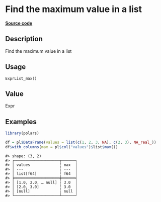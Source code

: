 

# Find the maximum value in a list

[**Source code**](https://github.com/pola-rs/r-polars/tree/mkdocs-matrial-search-preview/R/expr__list.R#L29)

## Description

Find the maximum value in a list

## Usage

<pre><code class='language-R'>ExprList_max()
</code></pre>

## Value

Expr

## Examples

``` r
library(polars)

df = pl$DataFrame(values = list(c(1, 2, 3, NA), c(2, 3), NA_real_))
df$with_columns(max = pl$col("values")$list$max())
```

    #> shape: (3, 2)
    #> ┌────────────────────┬──────┐
    #> │ values             ┆ max  │
    #> │ ---                ┆ ---  │
    #> │ list[f64]          ┆ f64  │
    #> ╞════════════════════╪══════╡
    #> │ [1.0, 2.0, … null] ┆ 3.0  │
    #> │ [2.0, 3.0]         ┆ 3.0  │
    #> │ [null]             ┆ null │
    #> └────────────────────┴──────┘
